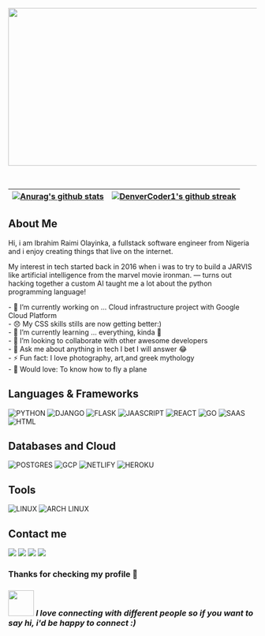 <p align="center"><a href="https://anuraghazra.github.io"><img width="600" height="320" src="./images/Multi-Colored Triangles Store Header" /></a></p>

<br />

| <a href="https://github.com/anuraghazra/github-readme-stats"><img align="center" src="https://github-readme-stats.vercel.app/api?username=IbrahimOlayinka&show_icons=true&include_all_commits=true&theme=gotham&hide_border=true" alt="Anurag's github stats" /></a> | [![DenverCoder1's github streak](https://github-readme-streak-stats.herokuapp.com/?user=IbrahimOlayinka&theme=gotham)](https://github.com/DenverCoder1/github-readme-streak-stats) |
| ------------- | ------------- |

## About Me
<p>
    Hi, i am Ibrahim Raimi Olayinka, a fullstack software engineer from Nigeria and i enjoy creating things that live on the internet.

My interest in tech started back in 2016 when i was to try to build a JARVIS like artificial intelligence from the marvel movie ironman. — turns out hacking together a custom AI taught me a lot about the python programming language!
</p>

<p>
    - 🔭 I’m currently working on ... Cloud infrastructure project with Google Cloud Platform<br>
    - 😞 My CSS skills stills are now getting better:) <br> 
    - 🌱 I’m currently learning ... everything, kinda 🤣  <br>
    - 👯 I’m looking to collaborate with other awesome developers  <br>
    - 💬 Ask me about anything in tech I bet I will answer 😂  <br>
    - ⚡ Fun fact: I love photography, art,and  greek mythology  <br>
    - 🎸 Would love: To know how to fly a plane  <br>
</p>

## Languages & Frameworks

![PYTHON](https://img.shields.io/badge/Python-3776AB?style=for-the-badge&logo=python&logoColor=white)
![DJANGO](https://img.shields.io/badge/Django-092E20?style=for-the-badge&logo=django&logoColor=white)
![FLASK](https://img.shields.io/badge/Flask-000000?style=for-the-badge&logo=flask&logoColor=white)
![JAASCRIPT](https://img.shields.io/badge/JavaScript-F7DF1E?style=for-the-badge&logo=javascript&logoColor=black)
![REACT](https://img.shields.io/badge/React-20232A?style=for-the-badge&logo=react&logoColor=61DAFB)
![GO](https://img.shields.io/badge/Go-00ADD8?style=for-the-badge&logo=go&logoColor=white)
![SAAS](https://img.shields.io/badge/Sass-CC6699?style=for-the-badge&logo=sass&logoColor=white)
![HTML](https://img.shields.io/badge/HTML5-E34F26?style=for-the-badge&logo=html5&logoColor=white)

## Databases and Cloud
![POSTGRES](https://img.shields.io/badge/PostgreSQL-316192?style=for-the-badge&logo=postgresql&logoColor=white)
![GCP](https://img.shields.io/badge/Google_Cloud-4285F4?style=for-the-badge&logo=google-cloud&logoColor=white)
![NETLIFY](https://img.shields.io/badge/Netlify-00C7B7?style=for-the-badge&logo=netlify&logoColor=white)
![HEROKU](https://img.shields.io/badge/Heroku-430098?style=for-the-badge&logo=heroku&logoColor=white)

## Tools
![LINUX](https://img.shields.io/badge/linux-E34F26?style=for-the-badge&logo=linux&logoColor=white)
![ARCH LINUX](https://img.shields.io/badge/Arch_Linux-1793D1?style=for-the-badge&logo=arch-linux&logoColor=white)

## Contact me
[![](https://img.shields.io/badge/Gmail-D14836?style=for-the-badge&logo=gmail&logoColor=white)](mailto:raimiibrahim44@gmail.com)
[![](https://img.shields.io/badge/Instagram-E4405F?style=for-the-badge&logo=instagram&logoColor=white)](https://instagram.com/ibrahim_raimi_)
[![](https://img.shields.io/badge/LinkedIn-0077B5?style=for-the-badge&logo=linkedin&logoColor=white)](https://www.linkedin.com/in/ibrahim-raimi-olayinka/)
[![](https://img.shields.io/badge/Twitter-1DA1F2?style=for-the-badge&logo=twitter&logoColor=white)](https://twitter.com/ibrahim_raimi_)


### <b> Thanks for checking my profile 💑 </b><br>
### <img src="https://media.giphy.com/media/LnQjpWaON8nhr21vNW/giphy.gif" width="52"> <em><b>I love connecting with different people</b> so if you want to say <b>hi, i'd be happy to connect :)</em></br>
